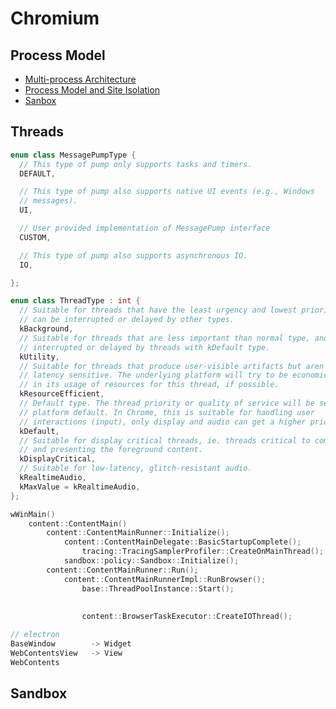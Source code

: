 # Chromium

## Process Model

- [Multi-process Architecture](https://www.chromium.org/developers/design-documents/multi-process-architecture/)
- [Process Model and Site Isolation](https://chromium.googlesource.com/chromium/src/+/main/docs/process_model_and_site_isolation.md)
- [Sanbox](https://chromium.googlesource.com/chromium/src/+/HEAD/docs/design/sandbox.md)

## Threads

```cpp
enum class MessagePumpType {
  // This type of pump only supports tasks and timers.
  DEFAULT,

  // This type of pump also supports native UI events (e.g., Windows
  // messages).
  UI,

  // User provided implementation of MessagePump interface
  CUSTOM,

  // This type of pump also supports asynchronous IO.
  IO,

};

enum class ThreadType : int {
  // Suitable for threads that have the least urgency and lowest priority, and
  // can be interrupted or delayed by other types.
  kBackground,
  // Suitable for threads that are less important than normal type, and can be
  // interrupted or delayed by threads with kDefault type.
  kUtility,
  // Suitable for threads that produce user-visible artifacts but aren't
  // latency sensitive. The underlying platform will try to be economic
  // in its usage of resources for this thread, if possible.
  kResourceEfficient,
  // Default type. The thread priority or quality of service will be set to
  // platform default. In Chrome, this is suitable for handling user
  // interactions (input), only display and audio can get a higher priority.
  kDefault,
  // Suitable for display critical threads, ie. threads critical to compositing
  // and presenting the foreground content.
  kDisplayCritical,
  // Suitable for low-latency, glitch-resistant audio.
  kRealtimeAudio,
  kMaxValue = kRealtimeAudio,
};
```

```cpp
wWinMain()
    content::ContentMain()
        content::ContentMainRunner::Initialize();
            content::ContentMainDelegate::BasicStartupComplete();
                tracing::TracingSamplerProfiler::CreateOnMainThread();  // LoaderLockSampler 线程，负责周期性检测 DllMain 锁
            sandbox::policy::Sandbox::Initialize();                     // BrokerEvent 线程，负责监听 Job 对象
        content::ContentMainRunner::Run();
            content::ContentMainRunnerImpl::RunBrowser();
                base::ThreadPoolInstance::Start();                      // ThreadPoolServiceThread 线程，负责转发异步事件到目标线程
                                                                        // ThreadPoolForegroundWorker 线程（若干）
                                                                        // ThreadPoolBackgroundWorker 线程（若干）
                content::BrowserTaskExecutor::CreateIOThread();         // Chrome_IOThread 线程，负责异步 IO
```

```cpp
// electron
BaseWindow        -> Widget
WebContentsView   -> View
WebContents

```

## Sandbox
